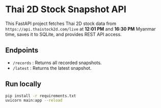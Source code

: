 # Thai 2D Stock Snapshot API

This FastAPI project fetches Thai 2D stock data from `https://api.thaistock2d.com/live` at **12:01 PM** and **16:30 PM** Myanmar time, saves it to SQLite, and provides REST API access.

## Endpoints

- `/records` : Returns all recorded snapshots.
- `/latest`  : Returns the latest snapshot.

## Run locally

```bash
pip install -r requirements.txt
uvicorn main:app --reload

